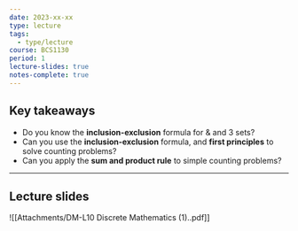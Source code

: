 ```yaml
---
date: 2023-xx-xx
type: lecture
tags:
  - type/lecture
course: BCS1130
period: 1
lecture-slides: true
notes-complete: true
---
```

## Key takeaways
- Do you know the **inclusion-exclusion** formula for & and 3 sets?
- Can you use the **inclusion-exclusion** formula, and **first principles** to solve counting problems?
- Can you apply the **sum and product rule** to simple counting problems?

- - - 
## Lecture slides
![[Attachments/DM-L10 Discrete Mathematics (1)..pdf]]